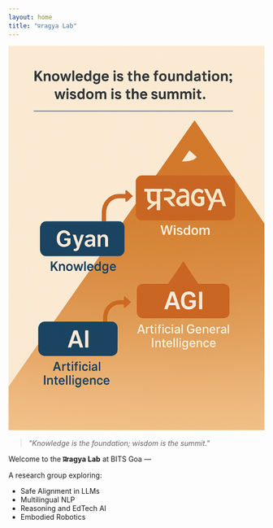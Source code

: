 ```yaml
---
layout: home
title: "प्रragya Lab"
---
```

![Vision Graphic](/assets/img/vision.png)
> _"Knowledge is the foundation; wisdom is the summit."_

Welcome to the **प्रragya Lab** at BITS Goa —

A research group exploring:

- Safe Alignment in LLMs
- Multilingual NLP
- Reasoning and EdTech AI
- Embodied Robotics

